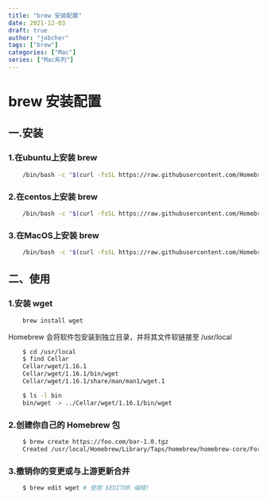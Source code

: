 ```yaml
---
title: "brew 安装配置"
date: 2021-12-03
draft: true
author: "jobcher"
tags: ["brew"]
categories: ["Mac"]
series: ["Mac系列"]
---
```

# brew 安装配置
## 一.安装
### 1.在ubuntu上安装 brew
```sh
    /bin/bash -c "$(curl -fsSL https://raw.githubusercontent.com/Homebrew/install/HEAD/install.sh)"
```
### 2.在centos上安装 brew
```sh
    /bin/bash -c "$(curl -fsSL https://raw.githubusercontent.com/Homebrew/install/HEAD/install.sh)"
``` 
### 3.在MacOS上安装 brew
```sh
    /bin/bash -c "$(curl -fsSL https://raw.githubusercontent.com/Homebrew/install/HEAD/install.sh)"
```
## 二、使用
### 1.安装 wget
```sh
    brew install wget
```
Homebrew 会将软件包安装到独立目录，并将其文件软链接至 /usr/local  
```sh
    $ cd /usr/local
    $ find Cellar
    Cellar/wget/1.16.1
    Cellar/wget/1.16.1/bin/wget
    Cellar/wget/1.16.1/share/man/man1/wget.1

    $ ls -l bin
    bin/wget -> ../Cellar/wget/1.16.1/bin/wget
```
### 2.创建你自己的 Homebrew 包
```sh
    $ brew create https://foo.com/bar-1.0.tgz
    Created /usr/local/Homebrew/Library/Taps/homebrew/homebrew-core/Formula/bar.rb
```
### 3.撤销你的变更或与上游更新合并
```sh
    $ brew edit wget # 使用 $EDITOR 编辑!
```